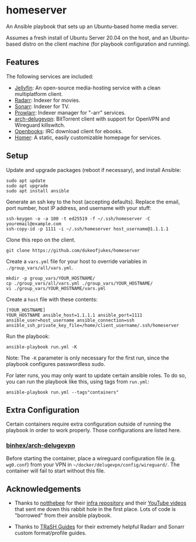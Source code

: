 # homeserver

An Ansible playbook that sets up an Ubuntu-based home media server.

Assumes a fresh install of Ubuntu Server 20.04 on the host, and an Ubuntu-based distro on the client machine (for playbook configuration and running).

## Features

The following services are included:

- [Jellyfin](https://jellyfin.org/): An open-source media-hosting service with a clean multiplatform client.
- [Radarr](https://radarr.video/): Indexer for movies.
- [Sonarr](https://sonarr.tv/): Indexer for TV.
- [Prowlarr](https://wiki.servarr.com/prowlarr): Indexer manager for "-arr" services.
- [arch-delugevpn](https://github.com/binhex/arch-delugevpn): BitTorrent client with support for OpenVPN and Wireguard killswitch.
- [Openbooks](https://github.com/evan-buss/openbooks): IRC download client for ebooks.
- [Homer](https://github.com/bastienwirtz/homer): A static, easily customizable homepage for services.

## Setup

Update and upgrade packages (reboot if necessary), and install Ansible:

```
sudo apt update
sudo apt upgrade
sudo apt install ansible
```

Generate an ssh key to the host (accepting defaults). Replace the email, port number, host IP address, and username with your stuff:

```
ssh-keygen -o -a 100 -t ed25519 -f ~/.ssh/homeserver -C youremail@example.com
ssh-copy-id -p 1111 -i ~/.ssh/homeserver host_username@1.1.1.1
```

Clone this repo on the client.

```
git clone https://github.com/dukeofjukes/homeserver
```

<!-- Create a host variable file. -->
<!---->
<!-- ``` -->
<!-- cd homeserver/ -->
<!-- mkdir -p host_vars/YOUR_HOSTNAME -->
<!-- vi host_vars/YOUR_HOSTNAME -->
<!-- ``` -->

Create a `vars.yml` file for your host to override variables in `./group_vars/all/vars.yml`.

```
mkdir -p group_vars/YOUR_HOSTNAME/
cp ./group_vars/all/vars.yml ./group_vars/YOUR_HOSTNAME/
vi ./group_vars/YOUR_HOSTNAME/vars.yml
```

Create a `host` file with these contents:

```
[YOUR_HOSTNAME]
YOUR_HOSTNAME ansible_host=1.1.1.1 ansible_port=1111 ansible_user=host_username ansible_connection=ssh ansible_ssh_private_key_file=/home/client_username/.ssh/homeserver
```

Run the playbook:

```
ansible-playbook run.yml -K
```

Note: The `-K` parameter is only necessary for the first run, since the playbook configures passwordless sudo.

For later runs, you may only want to update certain ansible roles. To do so, you can run the playbook like this, using tags from `run.yml`:

```
ansible-playbook run.yml --tags"containers"
```

## Extra Configuration

Certain containers require extra configuration outside of running the playbook in order to work properly. Those configurations are listed here.

### [binhex/arch-delugevpn](https://github.com/binhex/arch-delugevpn)

Before starting the container, place a wireguard configuration file (e.g. `wg0.conf`) from your VPN in `~/docker/delugevpn/config/wireguard/`. The container will fail to start without this file.

## Acknowledgements

- Thanks to [notthebee](https://github.com/notthebee) for their [infra repository](https://github.com/notthebee/infra) and their [YouTube videos](https://www.youtube.com/c/WolfgangsChannel) that sent me down this rabbit hole in the first place. Lots of code is "borrowed" from their ansible playbook.

- Thanks to [TRaSH Guides](https://trash-guides.info/) for their extremely helpful Radarr and Sonarr custom format/profile guides.
